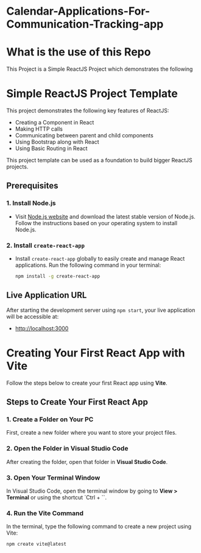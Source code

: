 # Calendar-Applications-For-Communication-Tracking-app

# What is the use of this Repo
This Project is a Simple ReactJS Project which demonstrates the following

# Simple ReactJS Project Template

This project demonstrates the following key features of ReactJS:

- Creating a Component in React
- Making HTTP calls
- Communicating between parent and child components
- Using Bootstrap along with React
- Using Basic Routing in React

This project template can be used as a foundation to build bigger ReactJS projects.

## Prerequisites

### 1. Install Node.js
- Visit [Node.js website](https://nodejs.org/en/) and download the latest stable version of Node.js. Follow the instructions based on your operating system to install Node.js.

### 2. Install `create-react-app`
- Install `create-react-app` globally to easily create and manage React applications. Run the following command in your terminal:

  ```bash
  npm install -g create-react-app 
  
## Live Application URL

After starting the development server using `npm start`, your live application will be accessible at:

- [http://localhost:3000](http://localhost:3000)


# Creating Your First React App with Vite

Follow the steps below to create your first React app using **Vite**.

## Steps to Create Your First React App

### 1. Create a Folder on Your PC
First, create a new folder where you want to store your project files.

### 2. Open the Folder in Visual Studio Code
After creating the folder, open that folder in **Visual Studio Code**.

### 3. Open Your Terminal Window
In Visual Studio Code, open the terminal window by going to **View > Terminal** or using the shortcut `Ctrl + ``.

### 4. Run the Vite Command
In the terminal, type the following command to create a new project using Vite:

```bash
npm create vite@latest




